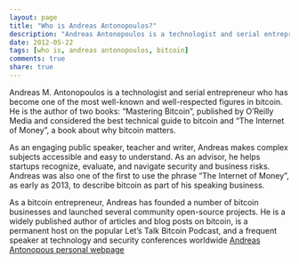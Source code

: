 ```yaml
---
layout: page
title: "Who is Andreas Antonopoulos?"
description: "Andreas Antonopoulos is a technologist and serial entrepreneur who has become one of the most well-known and well-respected figures in bitcoin. "
date: 2012-05-22
tags: [who is, andreas antonopoulos, bitcoin]
comments: true
share: true
---
```


Andreas M. Antonopoulos is a technologist and serial entrepreneur who has become one of the most well-known and well-respected figures in bitcoin. He is the author of two books: “Mastering Bitcoin”, published by O’Reilly Media and considered the best technical guide to bitcoin and “The Internet of Money”, a book about why bitcoin matters.

As an engaging public speaker, teacher and writer,  Andreas makes complex subjects accessible and easy to understand. As an advisor, he helps startups recognize, evaluate, and navigate security and business risks. Andreas was also one of the first to use the phrase “The Internet of Money”, as early as 2013, to describe bitcoin as part of his speaking business.

As a bitcoin entrepreneur, Andreas has founded a number of bitcoin businesses and launched several community open-source projects. He is a widely published author of articles and blog posts on bitcoin, is a permanent host on the popular Let’s Talk Bitcoin Podcast, and a frequent speaker at technology and security conferences worldwide 
[Andreas Antonopous personal webpage](https://antonopoulos.com)
